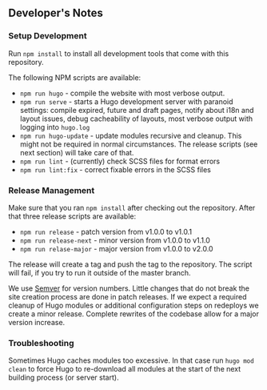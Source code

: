 ## Developer's Notes

### Setup Development

Run `npm install` to install all development tools that come with this repository.

The following NPM scripts are available:

- `npm run hugo` - compile the website with most verbose output.
- `npm run serve` - starts a Hugo development server with paranoid settings: compile expired, future and draft pages, notify about i18n and layout issues, debug cacheability of layouts, most verbose output with logging into `hugo.log`
- `npm run hugo-update` - update modules recursive and cleanup. This might not be required in normal circumstances. The release scripts (see next section) will take care of that.
- `npm run lint` - (currently) check SCSS files for format errors
- `npm run lint:fix` - correct fixable errors in the SCSS files

### Release Management

Make sure that you ran `npm install` after checking out the repository. After that three release scripts are available:

- `npm run release` - patch version from v1.0.0 to v1.0.1
- `npm run release-next` - minor version from v1.0.0 to v1.1.0
- `npm run relase-major` - major version from v1.0.0 to v2.0.0

The release will create a tag and push the tag to the repository. The script will fail, if you try to run it outside of the master branch.

We use [Semver](https://nodesource.com/blog/semver-a-primer/) for version numbers. Little changes that do not break the site creation process are done in patch releases. If we expect a required cleanup of Hugo modules or additional configuration steps on redeploys we create a minor release. Complete rewrites of the codebase allow for a major version increase.

### Troubleshooting

Sometimes Hugo caches modules too excessive. In that case run `hugo mod clean` to force Hugo to re-download all modules at the start of the next building process (or server start).
